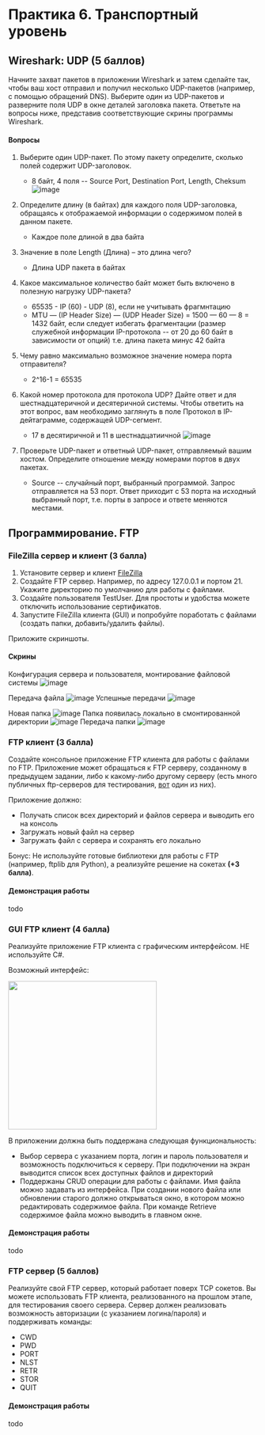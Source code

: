 # Практика 6. Транспортный уровень

## Wireshark: UDP (5 баллов)
Начните захват пакетов в приложении Wireshark и затем сделайте так, чтобы ваш хост отправил и
получил несколько UDP-пакетов (например, с помощью обращений DNS).
Выберите один из UDP-пакетов и разверните поля UDP в окне деталей заголовка пакета.
Ответьте на вопросы ниже, представив соответствующие скрины программы Wireshark.

#### Вопросы
1. Выберите один UDP-пакет. По этому пакету определите, сколько полей содержит UDP-заголовок.
   - 8 байт, 4 поля -- Source Port, Destination Port, Length, Cheksum
![image](https://github.com/ulyabelyaeva/networks-course/assets/83698888/eb7c0786-a536-42fc-bcdf-7f8e2caaf0d6)
2. Определите длину (в байтах) для каждого поля UDP-заголовка, обращаясь к отображаемой
   информации о содержимом полей в данном пакете.
   - Каждое поле длиной в два байта
3. Значение в поле Length (Длина) – это длина чего?
   - Длина UDP пакета в байтах
4. Какое максимальное количество байт может быть включено в полезную нагрузку UDP-пакета?
   - 65535 - IP (60) - UDP (8), если не учитывать фрагмнтацию
   - MTU — (IP Header Size) — (UDP Header Size) = 1500 — 60 — 8 = 1432 байт, если следует избегать фрагментации
(размер служебной информации IP-протокола -- от 20 до 60 байт в зависимости от опций)
т.е. длина пакета минус 42 байта
5. Чему равно максимально возможное значение номера порта отправителя?
   - 2^16-1 = 65535
6. Какой номер протокола для протокола UDP? Дайте ответ и для шестнадцатеричной и
   десятеричной системы. Чтобы ответить на этот вопрос, вам необходимо заглянуть в поле
   Протокол в IP-дейтаграмме, содержащей UDP-сегмент.
   - 17 в десятиричной и 11 в шестнадцатиичной
![image](https://github.com/ulyabelyaeva/networks-course/assets/83698888/9c68ffc8-442c-4533-b12e-8b7a45d7e9a1)

7. Проверьте UDP-пакет и ответный UDP-пакет, отправляемый вашим хостом. Определите
   отношение между номерами портов в двух пакетах.
   - Source -- случайный порт, выбранный программой. Запрос отправляется на 53 порт. Ответ приходит с 53 порта на исходный выбранный порт, т.е. порты в запросе и ответе меняются местами.

## Программирование. FTP

### FileZilla сервер и клиент (3 балла)
1. Установите сервер и клиент [FileZilla](https://filezilla.ru/get)
2. Создайте FTP сервер. Например, по адресу 127.0.0.1 и портом 21. 
   Укажите директорию по умолчанию для работы с файлами.
3. Создайте пользователя TestUser. Для простоты и удобства можете отключить использование сертификатов.
4. Запустите FileZilla клиента (GUI) и попробуйте поработать с файлами (создать папки,
добавить/удалить файлы).

Приложите скриншоты.

#### Скрины
Конфигурация сервера и пользователя, монтирование файловой системы
![image](https://github.com/ulyabelyaeva/networks-course/assets/83698888/8a73bded-a6ae-44f4-a338-b02b96d30229)

Передача файла 
![image](https://github.com/ulyabelyaeva/networks-course/assets/83698888/65fc146b-baba-445e-81c3-e90195903b38)
Успешные передачи
![image](https://github.com/ulyabelyaeva/networks-course/assets/83698888/8c95c6b4-2f03-4df9-833f-f0053c2d0cd6)

Новая папка
![image](https://github.com/ulyabelyaeva/networks-course/assets/83698888/c0fbe5f3-2d63-45e9-a1d5-b7369ebc0b22)
Папка появилась локально в смонтированной директории
![image](https://github.com/ulyabelyaeva/networks-course/assets/83698888/c900999d-aa03-4908-b085-9aa95b04a767)
Передача папки
![image](https://github.com/ulyabelyaeva/networks-course/assets/83698888/b3588216-2df8-43e8-9565-60724b28577b)



### FTP клиент (3 балла)
Создайте консольное приложение FTP клиента для работы с файлами по FTP. Приложение может
обращаться к FTP серверу, созданному в предыдущем задании, либо к какому-либо другому серверу 
(есть много публичных ftp-серверов для тестирования, [вот](https://dlptest.com/ftp-test/) один из них).

Приложение должно:
- Получать список всех директорий и файлов сервера и выводить его на консоль
- Загружать новый файл на сервер
- Загружать файл с сервера и сохранять его локально

Бонус: Не используйте готовые библиотеки для работы с FTP (например, ftplib для Python), а реализуйте решение на сокетах **(+3 балла)**.

#### Демонстрация работы
todo

### GUI FTP клиент (4 балла)
Реализуйте приложение FTP клиента с графическим интерфейсом. НЕ используйте C#.

Возможный интерфейс:

<img src="images/example-ftp-gui.png" width=300 />

В приложении должна быть поддержана следующая функциональность:
- Выбор сервера с указанием порта, логин и пароль пользователя и возможность
подключиться к серверу. При подключении на экран выводится список всех доступных
файлов и директорий
- Поддержаны CRUD операции для работы с файлами. Имя файла можно задавать из
интерфейса. При создании нового файла или обновлении старого должно открываться
окно, в котором можно редактировать содержимое файла. При команде Retrieve
содержимое файла можно выводить в главном окне.

#### Демонстрация работы
todo

### FTP сервер (5 баллов)
Реализуйте свой FTP сервер, который работает поверх TCP сокетов. Вы можете использовать FTP клиента, реализованного на прошлом этапе, для тестирования своего сервера.
Сервер должен реализовать возможность авторизации (с указанием логина/пароля) и поддерживать команды:
- CWD
- PWD
- PORT
- NLST
- RETR
- STOR
- QUIT

#### Демонстрация работы
todo
